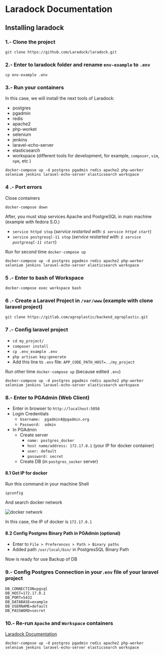 # Laradock Documentation

## Installing laradock

### 1.- Clone the project

```git clone https://github.com/Laradock/laradock.git```

### 2.- Enter to laradock folder and rename ```env-example``` to ```.env```

```cp env-example .env ```

### 3.- Run your containers

In this case, we will install the next tools of Laradock:

- postgres
- pgadmin
- redis
- apache2
- php-worket
- selenium
- jenkins
- laravel-echo-server
- elasticsearch
- workspace (different tools for development, for example, ```composer```, ```vim```, ```npm```, etc )

```docker-compose up -d postgres pgadmin redis apache2 php-worker selenium jenkins laravel-echo-server elasticsearch workspace```

### 4 .- Port errors

Close containers

```docker-compose down```

After, you must stop services Apache and PostgreSQL in main machine (example with fedora S.O.)

- ```service httpd stop``` (*service restarted with: ```$ service httpd start```*)
- ```service postgresql-11 stop``` (*service restarted with: ```$ service postgresql-11 start```*)

Run for second time ```docker-compose up```

```docker-compose up -d postgres pgadmin redis apache2 php-worker selenium jenkins laravel-echo-server elasticsearch workspace```

### 5 .- Enter to bash of Workspace

```docker-compose exec workspace bash```

### 6 .- Create a Laravel Project in ```/var/www``` (example with clone laravel project)  

```git clone https://gitlab.com/agroplastic/backend_agroplastic.git```

### 7 .- Config laravel project

- ```cd my_project/```
- ```composer install```
- ```cp .env_example .env```
- ```php artisan key:generate``` 
- Add this line to ```.env``` file: ```APP_CODE_PATH_HOST=../my_project```

Run other time ```docker-compose up``` (because edited ```.env```)

```docker-compose up -d postgres pgadmin redis apache2 php-worker selenium jenkins laravel-echo-server elasticsearch workspace```

### 8.- Enter to PGAdmin (Web Client)

- Enter in browser to ```http://localhost:5050```
- Login Credentials 
    - ```Username:  pgadmin4@pgadmin.org```
    - ```Password:  admin```
- In PGAdmin
    - Create server
        - ```name: postgres_docker```
        - ```host name/address: 172.17.0.1``` (your IP for docker container)
        - ```user: default```
        - ```password: secret```
    - Create DB (in ```postgres_socker``` server)

#### 8.1 Get IP for docker

Run this command in your machine Shell

```ipconfig```

And search docker network

![docker network](https://github.com/falvarezh90/laradock-documentation/blob/master/src/IP-docker.png "Docker IP Network")

In this case, the IP of docker is ```172.17.0.1```

#### 8.2 Config Postgres Binary Path in PGAdmin (optional)

- Enter to ```File > Preferences > Path > Binary paths```
- Added path ```/usr/local/bin/``` in PostgresSQL Binary Path

Now is ready for use Backup of DB 

### 9.- Config Postgres Connection in your```.env``` file of your laravel project 

```
DB_CONNECTION=pgsql
DB_HOST=172.17.0.1
DB_PORT=5432
DB_DATABASE=example
DB_USERNAME=default
DB_PASSWORD=secret
```

### 10.- Re-run ```Apache``` and ```Workspace``` containers


[Laradock Documentation](https://laradock.io/)

```docker-compose up -d postgres pgadmin redis apache2 php-worker selenium jenkins laravel-echo-server elasticsearch workspace```